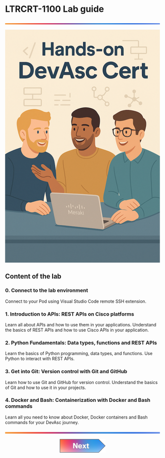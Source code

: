 
# LTRCRT-1100 Lab guide
![line](../assets/banner.png)

![img](../assets/image.png)
## Content of the lab

### 0. Connect to the lab environment

Connect to your Pod using Visual Studio Code remote SSH extension.

### 1. Introduction to APIs: REST APIs on Cisco platforms

Learn all about APIs and how to use them in your applications. Understand the basics of REST APIs and how to use Cisco APIs in your application.
 
### 2. Python Fundamentals: Data types, functions and REST APIs

Learn the basics of Python programming, data types, and functions. Use Python to interact with REST APIs.

### 3. Get into Git: Version control with Git and GitHub

Learn how to use Git and GitHub for version control. Understand the basics of Git and how to use it in your projects.

### 4. Docker and Bash: Containerization with Docker and Bash commands

Learn all you need to know about Docker, Docker containers and Bash commands for your DevAsc journey. 

![line](../assets/banner.png)

<p align="center">
<a href="./connect.md"><img src="../assets/next.png" width="150px"></a>
</p>


